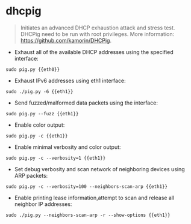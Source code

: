 # dhcpig

> Initiates an advanced DHCP exhaustion attack and stress test.
> DHCPig need to be run with root privileges.
> More information: <https://github.com/kamorin/DHCPig>.

- Exhaust all of the available DHCP addresses using the specified interface:

`sudo pig.py {{eth0}}`

- Exhaust IPv6 addresses using eth1 interface:

`sudo ./pig.py -6 {{eth1}}`

- Send fuzzed/malformed data packets using the interface:

`sudo pig.py --fuzz {{eth1}}`

- Enable color output:

`sudo pig.py -c {{eth1}}`

- Enable minimal verbosity and color output:

`sudo pig.py -c --verbosity=1 {{eth1}}`

- Set debug verbosity and scan network of neighboring devices using ARP packets:

`sudo pig.py -c --verbosity=100 --neighbors-scan-arp {{eth1}}`

- Enable printing lease information,attempt to scan and release all neighbor IP addresses:

`sudo ./pig.py --neighbors-scan-arp -r --show-options {{eth1}}`